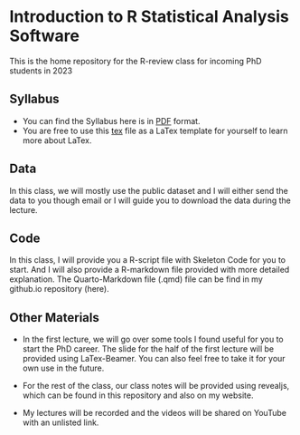 # Introduction to R Statistical Analysis Software

This is the home repository for the R-review class for incoming PhD students in 2023

## Syllabus

* You can find the Syllabus here is in [PDF](https://github.com/lfr00154/R-review2023/blob/main/syllabus.pdf) format. 
* You are free to use this [tex](https://github.com/lfr00154/R-review2023/blob/main/syllabus.tex) file as a LaTex template for yourself to learn more about LaTex.

## Data

In this class, we will mostly use the public dataset and I will either send the data to you though email or I will guide you to download the data during the lecture. 

## Code

In this class, I will provide you a R-script file with Skeleton Code for you to start. And I will also provide a R-markdown file provided with more detailed explanation. The Quarto-Markdown file (.qmd) file can be find in my github.io repository (here). 

## Other Materials

* In the first lecture, we will go over some tools I found useful for you to start the PhD career. The slide for the half of the first lecture will be provided using LaTex-Beamer. You can also feel free to take it for your own use in the future.

* For the rest of the class, our class notes will be provided using revealjs, which can be found in this repository and also on my website. 

* My lectures will be recorded and the videos will be shared on YouTube with an unlisted link. 
